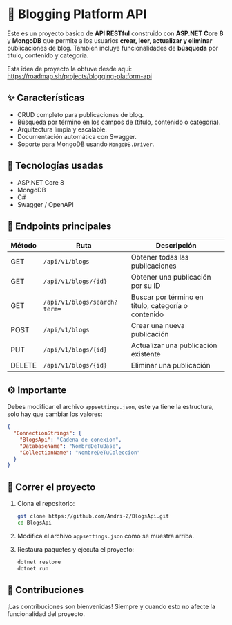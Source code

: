 # 📰 Blogging Platform API

Este es un proyecto basico de **API RESTful** construido con **ASP.NET Core 8** y **MongoDB** que permite a los usuarios **crear, leer, actualizar y eliminar** publicaciones de blog. También incluye funcionalidades de **búsqueda** por titulo, contenido y categoria.

Esta idea de proyecto la obtuve desde aqui: https://roadmap.sh/projects/blogging-platform-api

## ✨ Características

- CRUD completo para publicaciones de blog.
- Búsqueda por término en los campos de (titulo, contenido o categoría).
- Arquitectura limpia y escalable.
- Documentación automática con Swagger.
- Soporte para MongoDB usando `MongoDB.Driver`.

## 🧱 Tecnologías usadas

- ASP.NET Core 8
- MongoDB
- C#
- Swagger / OpenAPI

## 🚀 Endpoints principales

| Método | Ruta                     | Descripción                                |
|--------|--------------------------|--------------------------------------------|
| GET    | `/api/v1/blogs`          | Obtener todas las publicaciones            |
| GET    | `/api/v1/blogs/{id}`     | Obtener una publicación por su ID          |
| GET    | `/api/v1/blogs/search?term=` | Buscar por término en título, categoría o contenido |
| POST   | `/api/v1/blogs`          | Crear una nueva publicación                |
| PUT    | `/api/v1/blogs/{id}`     | Actualizar una publicación existente       |
| DELETE | `/api/v1/blogs/{id}`     | Eliminar una publicación                   |


## ⚙️ Importante

Debes modificar el archivo `appsettings.json`, este ya tiene la estructura, solo hay que cambiar los valores:

```json
{
  "ConnectionStrings": {
    "BlogsApi": "Cadena de conexion",
    "DatabaseName": "NombreDeTuBase",
    "CollectionName": "NombreDeTuColeccion"
  }
}
```

## 🚴 Correr el proyecto

1. Clona el repositorio:
   ```bash
   git clone https://github.com/Andri-Z/BlogsApi.git
   cd BlogsApi
   ```

2. Modifica el archivo `appsettings.json` como se muestra arriba.

3. Restaura paquetes y ejecuta el proyecto:
   ```bash
   dotnet restore
   dotnet run
   ```
## 🙌 Contribuciones

¡Las contribuciones son bienvenidas! Siempre y cuando esto no afecte la funcionalidad del proyecto.
